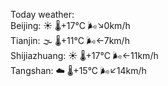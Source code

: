 Today weather:  
Beijing: ☀️ 🌡️+17°C 🌬️↘0km/h  
Tianjin: 🌫  🌡️+11°C 🌬️←7km/h  
Shijiazhuang: ☀️ 🌡️+17°C 🌬️←11km/h  
Tangshan: ☁️ 🌡️+15°C 🌬️↙14km/h  
